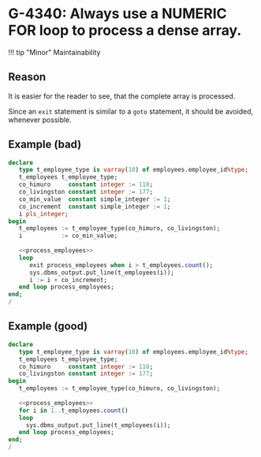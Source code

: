 # G-4340: Always use a NUMERIC FOR loop to process a dense array.

!!! tip "Minor"
    Maintainability

## Reason

It is easier for the reader to see, that the complete array is processed.

Since an `exit` statement is similar to a `goto` statement, 
it should be avoided, whenever possible.

## Example (bad)

``` sql
declare
   type t_employee_type is varray(10) of employees.employee_id%type;
   t_employees t_employee_type;
   co_himuro     constant integer := 118;
   co_livingston constant integer := 177;
   co_min_value  constant simple_integer := 1;
   co_increment  constant simple_integer := 1;
   i pls_integer;
begin
   t_employees := t_employee_type(co_himuro, co_livingston);
   i           := co_min_value;
   
   <<process_employees>>
   loop
      exit process_employees when i > t_employees.count();
      sys.dbms_output.put_line(t_employees(i));
      i := i + co_increment;
   end loop process_employees;
end;
/
```

## Example (good)

``` sql
declare
   type t_employee_type is varray(10) of employees.employee_id%type;
   t_employees t_employee_type;
   co_himuro     constant integer := 118;
   co_livingston constant integer := 177;
begin
   t_employees := t_employee_type(co_himuro, co_livingston);
   
   <<process_employees>>
   for i in 1..t_employees.count()
   loop
     sys.dbms_output.put_line(t_employees(i));
   end loop process_employees;
end;
/
```